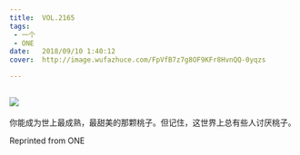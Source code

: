 ```yaml
---
title:	VOL.2165
tags:
 - 一个
 - ONE
date:	2018/09/10 1:40:12
cover:	http://image.wufazhuce.com/FpVfB7z7g8OF9KFr8HvnQQ-0yqzs

---
```

![](http://image.wufazhuce.com/FpVfB7z7g8OF9KFr8HvnQQ-0yqzs)
---

你能成为世上最成熟，最甜美的那颗桃子。但记住，这世界上总有些人讨厌桃子。
 
Reprinted from ONE
